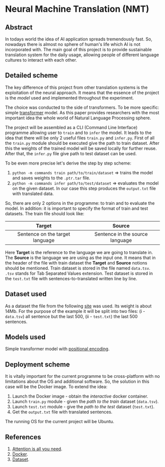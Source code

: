 # Neural Machine Translation (NMT)

## Abstract

In todays world the idea of AI application spreads tremendously fast. So, nowadays there is almost no sphere of human's life which AI is not incorporated with. The main goal of this project is to provide sustainable translation system for the daily usage, allowing people of different language cultures to interact with each other. 

## Detailed scheme

The key difference of this project from other translation systems is the exploitation of the neural approach. It means that the essence of the project is the *model* used and implemented throughout the experiment.

The choice was conducted to the side of transformers. To be more specific: simple [transformer](https://arxiv.org/abs/1706.03762) model. As this paper provides researchers with the most important idea the whole world of Natural Language Processing sphere.

The project will be assembled as a CLI (Command Line Interface) programme allowing user to `train` and to `infer` the model. It leads to the idea that there will be only 2 useful files `train.py` and `infer.py`. First of all the `train.py` module should be executed give the path to train dataset. After this the weights of the trained model will be saved locally for further reuse. After that, the `infer.py` file give path to test dataset can be used.

To be even more precise let's derive the step by step scheme:

1. `python -m commands train path/to/train/dataset` $\Rightarrow$ trains the model and saves weights to the `.ptr.tar` file.
2. `python -m commands infer path/to/test/dataset` $\Rightarrow$ evaluates the model on the given dataset. In our case this step produces the `output.txt` file with translated data.

So, there are only 2 options in the programme: to train and to evaluate the model. In addition: it is important to specify the format of train and test datasets. The train file should look like:

| Target   | Source   |
| :------: | :------: |
|Sentence on the target language | Sentence in the source language|

Here **Target** is the reference to the language we are going to translate in. The **Source** is the language we are using as the input one. It means that in the header of the file with train dataset the **Target** and **Source** notions should be mentioned. Train dataset is stored in the file named `data.tsv`. `.tsv` stands for Tab Separated Values extension. Test dataset is stored in the `test.txt` file with sentences-to-translated written line by line.

## Dataset used

As a dataset the file from the following [site](https://opus.nlpl.eu/results/ru&en/corpus-result-table) was used. Its weight is about 14Mb. For the purpose of the example it will be split into two files: (i - `data.tsv`) all sentence but the last 500, (ii - `test.txt`) the last 500 sentences.

## Models used

Simple transformer model with [positional encoding](https://machinelearningmastery.com/a-gentle-introduction-to-positional-encoding-in-transformer-models-part-1/).

## Deployment scheme

It is vitally important for the current programme to be cross-platform with no limitations about the OS and additional software. So, the solution in this case will be the Docker image. To extend the idea:

1. Launch the Docker image - obtain the *interactive* docker container.
2. Launch `train.py` module - given the *path to the train* dataset (`data.tsv`).
3. Launch `test.txt` module - give the *path to the test* dataset (`test.txt`).
4. Get the `output.txt` file with translated sentences.

The running OS for the current project will be Ubuntu.

## References

1. [Attention is all you need](https://arxiv.org/abs/1706.03762).
2. [Docker](https://www.docker.com).
3. [Dataset](https://opus.nlpl.eu/results/ru&en/corpus-result-table).
